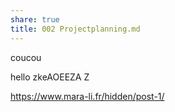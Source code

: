 ```yaml
---
share: true
title: 002 Projectplanning.md
---
```


coucou

hello
zkeAOEEZA
Z

https://www.mara-li.fr/hidden/post-1/